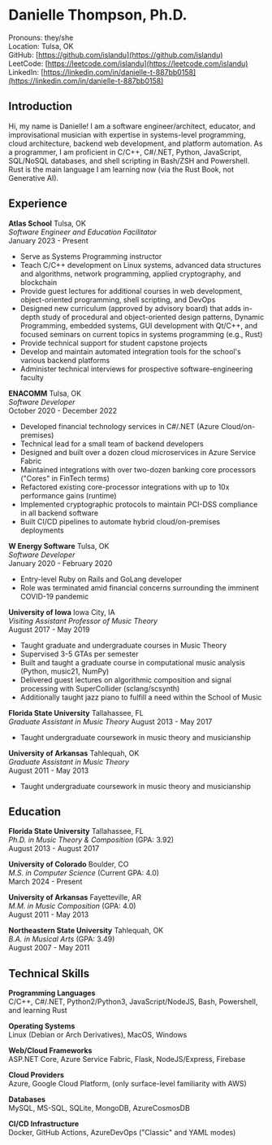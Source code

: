 # Danielle Thompson, Ph.D.
Pronouns: they/she  
Location: Tulsa, OK  
GitHub: [https://github.com/islandu](https://github.com/islandu)  
LeetCode: [https://leetcode.com/islandu](https://leetcode.com/islandu)  
LinkedIn: [https://linkedin.com/in/danielle-t-887bb0158](https://linkedin.com/in/danielle-t-887bb0158)

## Introduction
Hi, my name is Danielle! I am a software engineer/architect, educator, and improvisational musician with expertise in systems-level programming, cloud architecture, backend web development, and platform automation. As a programmer, I am proficient in C/C++, C#/.NET, Python, JavaScript, SQL/NoSQL databases, and shell scripting in Bash/ZSH and Powershell. Rust is the main language I am learning now (via the Rust Book, not Generative AI).


## Experience

__Atlas School__ Tulsa, OK  
_Software Engineer and Education Facilitator_  
January 2023 - Present  
- Serve as Systems Programming instructor
- Teach C/C++ development on Linux systems, advanced data structures and algorithms, network programming, applied cryptography, and blockchain
- Provide guest lectures for additional courses in web development, object-oriented programming, shell scripting, and DevOps
- Designed new curriculum (approved by advisory board) that adds in-depth study of procedural and object-oriented design patterns, Dynamic Programming, embedded systems, GUI development with Qt/C++, and focused seminars on current topics in systems programming (e.g., Rust)
- Provide technical support for student capstone projects
- Develop and maintain automated integration tools for the school's various backend platforms
- Administer technical interviews for prospective software-engineering faculty
  
__ENACOMM__ Tulsa, OK  
_Software Developer_  
October 2020 - December 2022
- Developed financial technology services in C#/.NET (Azure Cloud/on-premises)
- Technical lead for a small team of backend developers
- Designed and built over a dozen cloud microservices in Azure Service Fabric
- Maintained integrations with over two-dozen banking core processors ("Cores" in FinTech terms)
- Refactored existing core-processor integrations with up to 10x performance gains (runtime)
- Implemented cryptographic protocols to maintain PCI-DSS compliance in all backend software
- Built CI/CD pipelines to automate hybrid cloud/on-premises deployments

__W Energy Software__ Tulsa, OK  
_Software Developer_  
January 2020 - February 2020
- Entry-level Ruby on Rails and GoLang developer
- Role was terminated amid financial concerns surrounding the imminent COVID-19 pandemic

__University of Iowa__ Iowa City, IA  
_Visiting Assistant Professor of Music Theory_  
August 2017 - May 2019
- Taught graduate and undergraduate courses in Music Theory
- Supervised 3-5 GTAs per semester
- Built and taught a graduate course in computational music analysis (Python, music21, NumPy)
- Delivered guest lectures on algorithmic composition and signal processing with SuperCollider (sclang/scsynth)
- Additionally taught jazz piano to fulfill a need within the School of Music

__Florida State University__ Tallahassee, FL  
_Graduate Assistant in Music Theory_
August 2013 - May 2017  
- Taught undergraduate coursework in music theory and musicianship

__University of Arkansas__ Tahlequah, OK  
_Graduate Assistant in Music Theory_  
August 2011 - May 2013  
- Taught undergraduate coursework in music theory and musicianship

## Education

__Florida State University__ Tallahassee, FL  
_Ph.D. in Music Theory & Composition_ (GPA: 3.92)  
August 2013 - August 2017  
 
__University of Colorado__ Boulder, CO  
_M.S. in Computer Science_ (Current GPA: 4.0)  
March 2024 - Present  

__University of Arkansas__ Fayetteville, AR  
_M.M. in Music Composition_ (GPA: 4.0)  
August 2011 - May 2013  

__Northeastern State University__ Tahlequah, OK  
_B.A. in Musical Arts_ (GPA: 3.49)  
August 2007 - May 2011  

## Technical Skills
__Programming Languages__  
C/C++, C#/.NET, Python2/Python3, JavaScript/NodeJS, Bash, Powershell, and learning Rust  
  
__Operating Systems__  
Linux (Debian or Arch Derivatives), MacOS, Windows  
  
__Web/Cloud Frameworks__  
ASP.NET Core, Azure Service Fabric, Flask, NodeJS/Express, Firebase  
  
__Cloud Providers__  
Azure, Google Cloud Platform, (only surface-level familiarity with AWS)  

__Databases__  
MySQL, MS-SQL, SQLite, MongoDB, AzureCosmosDB  

__CI/CD Infrastructure__  
Docker, GitHub Actions, AzureDevOps ("Classic" and YAML modes)  
